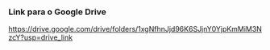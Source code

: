 ### Link para o Google Drive
https://drive.google.com/drive/folders/1xgNfhnJjd96K6SJjnY0YjpKmMiM3NzcY?usp=drive_link
